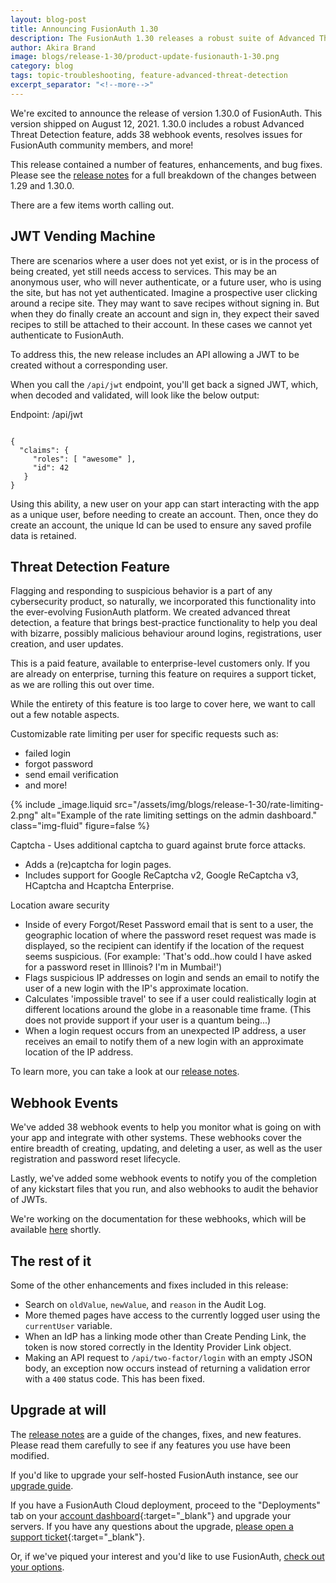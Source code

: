 ```yaml
---
layout: blog-post
title: Announcing FusionAuth 1.30
description: The FusionAuth 1.30 releases a robust suite of Advanced Threat Detection features, a JWT vending machine, myriad webhook events, and more.
author: Akira Brand
image: blogs/release-1-30/product-update-fusionauth-1-30.png
category: blog
tags: topic-troubleshooting, feature-advanced-threat-detection
excerpt_separator: "<!--more-->"
---
```


We're excited to announce the release of version 1.30.0 of FusionAuth. This version shipped on August 12, 2021. 1.30.0 includes a robust Advanced Threat Detection feature, adds 38 webhook events, resolves issues for FusionAuth community members, and more! 

<!--more-->

This release contained a number of features, enhancements, and bug fixes. Please see the [release notes](/docs/v1/tech/release-notes/#version-1-30-0) for a full breakdown of the changes between 1.29 and 1.30.0. 

There are a few items worth calling out.

## JWT Vending Machine

There are scenarios where a user does not yet exist, or is in the process of being created, yet still needs access to services. This may be an anonymous user, who will never authenticate, or a future user, who is using the site, but has not yet authenticated. Imagine a prospective user clicking around a recipe site. They may want to save recipes without signing in.  But when they do finally create an account and sign in, they expect their saved recipes to still be attached to their account.  In these cases we cannot yet authenticate to FusionAuth.

To address this, the new release includes an API allowing a JWT to be created without a corresponding user.   

When you call the `/api/jwt` endpoint, you'll get back a signed JWT, which, when decoded and validated, will look like the below output:  

Endpoint: /api/jwt

```

{
  "claims": {
     "roles": [ "awesome" ],
     "id": 42
   }
}
```

Using this ability, a new user on your app can start interacting with the app as a unique user, before needing to create an account. Then, once they do create an account, the unique Id can be used to ensure any saved profile data is retained. 

## Threat Detection Feature

Flagging and responding to suspicious behavior is a part of any cybersecurity product, so naturally, we incorporated this functionality into the ever-evolving FusionAuth platform. We created advanced threat detection, a feature that brings best-practice functionality to help you deal with bizarre, possibly malicious behaviour around logins, registrations, user creation, and user updates. 

This is a paid feature, available to enterprise-level customers only. If you are already on enterprise, turning this feature on requires a support ticket, as we are rolling this out over time. 

While the entirety of this feature is too large to cover here, we want to call out a few notable aspects.

Customizable rate limiting per user for specific requests such as:
 - failed login
 - forgot password
 - send email verification
 - and more!

 {% include _image.liquid src="/assets/img/blogs/release-1-30/rate-limiting-2.png" alt="Example of the rate limiting settings on the admin dashboard." class="img-fluid" figure=false %}
 
Captcha - Uses additional captcha to guard against brute force attacks. 
- Adds a (re)captcha for login pages.
- Includes support for Google ReCaptcha v2, Google ReCaptcha v3, HCaptcha and Hcaptcha Enterprise.

Location aware security
- Inside of every Forgot/Reset Password email that is sent to a user, the geographic location of where the password reset request was made is displayed, so the recipient can identify if the location of the request seems suspicious. (For example: 'That's odd..how could I have asked for a password reset in Illinois? I'm in Mumbai!')
- Flags suspicious IP addresses on login and sends an email to notify the user of a new login with the IP's approximate location.
- Calculates 'impossible travel' to see if a user could realistically login at different locations around the globe in a reasonable time frame. (This does not provide support if your user is a quantum being...)
- When a login request occurs from an unexpected IP address, a user receives an email to notify them of a new login with an approximate location of the IP address. 

To learn more, you can take a look at our [release notes](/docs/v1/tech/release-notes/#version-1-30-0). 

## Webhook Events

We've added 38 webhook events to help you monitor what is going on with your app and integrate with other systems.  These webhooks cover the entire breadth of creating, updating, and deleting a user, as well as the user registration and password reset lifecycle. 

Lastly, we've added some webhook events to notify you of the completion of any kickstart files that you run, and also webhooks to audit the behavior of JWTs. 

We're working on the documentation for these webhooks, which will be available [here](https://fusionauth.io/docs/v1/tech/apis/webhooks/#overview) shortly.

## The rest of it

Some of the other enhancements and fixes included in this release:

* Search on `oldValue`, `newValue`, and `reason` in the Audit Log.
* More themed pages have access to the currently logged user using the `currentUser` variable.
* When an IdP has a linking mode other than Create Pending Link, the token is now stored correctly in the Identity Provider Link object.
* Making an API request to `/api/two-factor/login` with an empty JSON body, an exception now occurs instead of returning a validation error with a `400` status code. This has been fixed. 

## Upgrade at will

The [release notes](/docs/v1/tech/release-notes/#version-1-30-0) are a guide of the changes, fixes, and new features. Please read them carefully to see if any features you use have been modified.

If you'd like to upgrade your self-hosted FusionAuth instance, see our [upgrade guide](/docs/v1/tech/installation-guide/upgrade/). 

If you have a FusionAuth Cloud deployment, proceed to the "Deployments" tab on your [account dashboard](https://account.fusionauth.io/account/deployment/){:target="_blank"} and upgrade your servers. If you have any questions about the upgrade, [please open a support ticket](https://account.fusionauth.io/account/support/){:target="_blank"}.

Or, if we've piqued your interest and you'd like to use FusionAuth, [check out your options](/pricing/).
